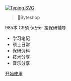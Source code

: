 <!-- _coverpage.md -->

<!-- # 包哲铭的笔记  -->

<!-- <img src="https://cdn.jsdelivr.net/gh/sun0225SUN/sun0225SUN/assets/images/icon.png" /></div> -->
<a href="https://blog.sunguoqi.com/">
    <img src="https://readme-typing-svg.demolab.com?font=Fira+Code&pause=1000&width=435&lines=console.log(%22Hello%2C%20World%22);欢迎来到Byteshop&center=true&size=27" alt="Typing SVG" />
</a>

>💎Byteshop

985本 C9硕 保研er 接保研辅导
- 学习笔记
- 硕士日常
- 保研资料
- 技术分享
- 音乐分享


[开始使用](/README.md)
